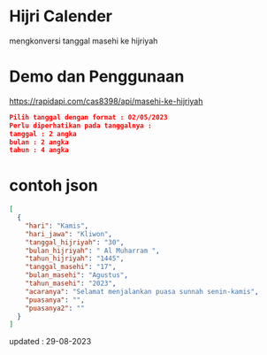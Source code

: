  # Hijri Calender
mengkonversi tanggal masehi ke hijriyah

# Demo dan Penggunaan
https://rapidapi.com/cas8398/api/masehi-ke-hijriyah 
```json
Pilih tanggal dengan format : 02/05/2023
Perlu diperhatikan pada tanggalnya : 
tanggal : 2 angka
bulan : 2 angka
tahun : 4 angka 
```

# contoh json
```json 
[
  {
    "hari": "Kamis",
    "hari_jawa": "Kliwon",
    "tanggal_hijriyah": "30",
    "bulan_hijriyah": " Al Muharram ",
    "tahun_hijriyah": "1445",
    "tanggal_masehi": "17",
    "bulan_masehi": "Agustus",
    "tahun_masehi": "2023",
    "acaranya": "Selamat menjalankan puasa sunnah senin-kamis",
    "puasanya": "",
    "puasanya2": ""
  }
]
```
 
 updated : 29-08-2023
